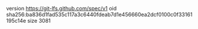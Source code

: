 version https://git-lfs.github.com/spec/v1
oid sha256:ba836d1fad535c117a3c6440fdeab7d1e456660ea2dcf0100c0f33161195c14e
size 3081
